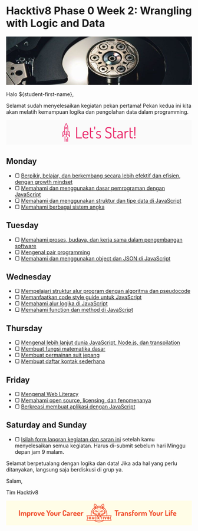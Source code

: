 # Hacktiv8 Phase 0 Week 2: Wrangling with Logic and Data

![Header](assets/header-w2.jpg)

Halo ${student-first-name},

Selamat sudah menyelesaikan kegiatan pekan pertama! Pekan kedua ini kita akan melatih kemampuan logika dan pengolahan data dalam programming.

![Let's start!](assets/start.png)

## Monday

- ▢ [Berpikir, belajar, dan berkembang secara lebih efektif dan efisien, dengan growth mindset](modules/thinking.md)
- ▢ [Memahami dan menggunakan dasar pemrograman dengan JavaScript](modules/js-basics.md)
- ▢ [Memahami dan menggunakan struktur dan tipe data di JavaScript](modules/js-data.md)
- ▢ [Memahami berbagai sistem angka](modules/number-system.md)

## Tuesday

- ▢ [Memahami proses, budaya, dan kerja sama dalam pengembangan software](modules/software-culture-teamwork.md)
- ▢ [Mengenal pair programming](modules/pair-programming.md)
- ▢ [Memahami dan menggunakan object dan JSON di JavaScript](modules/js-object-json.md)

## Wednesday

- ▢ [Mempelajari struktur alur program dengan algoritma dan pseudocode](modules/algorithm-pseudocode.md)
- ▢ [Memanfaatkan code style guide untuk JavaScript](modules/js-code-style.md)
- ▢ [Memahami alur logika di JavaScript](modules/js-logic.md)
- ▢ [Memahami function dan method di JavaScript](modules/js-function-method.md)

## Thursday

- ▢ [Mengenal lebih lanjut dunia JavaScript, Node.js, dan transpilation](modules/js-world.md)
- ▢ [Membuat fungsi matematika dasar](modules/math-basics.md)
- ▢ [Membuat permainan suit jepang](modules/rock-paper-scissors.md)
- ▢ [Membuat daftar kontak sederhana](modules/contact-list.md)

## Friday

- ▢ [Mengenal Web Literacy](modules/web-literacy.md)
- ▢ [Memahami open source, licensing, dan fenomenanya](modules/open-source.md)
- ▢ [Berkreasi membuat aplikasi dengan JavaScript](modules/js-application.md)

## Saturday and Sunday

- ▢ [Isilah form laporan kegiatan dan saran ini](http://bit.ly/hacktiv8-report-p0w2) setelah kamu menyelesaikan semua kegiatan. Harus di-submit sebelum hari Minggu depan jam 9 malam.

Selamat berpetualang dengan logika dan data! Jika ada hal yang perlu ditanyakan, langsung saja berdiskusi di grup ya.

Salam,

Tim Hacktiv8

![Hacktiv8 Banner](assets/banner.png)
